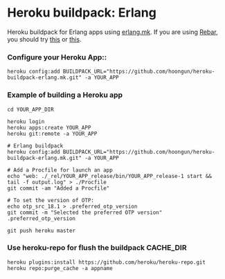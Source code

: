 # Heroku buildpack: Erlang
Heroku buildpack for Erlang apps using [erlang.mk](http://erlang.mk/). If you are using [Rebar](https://github.com/basho/rebar), you should try [this](https://github.com/heroku/heroku-buildpack-erlang.git) or [this](https://github.com/archaelus/heroku-buildpack-erlang.git).

### Configure your Heroku App::
  
    heroku config:add BUILDPACK_URL="https://github.com/hoongun/heroku-buildpack-erlang.mk.git" -a YOUR_APP

### Example of building a Heroku app
	cd YOUR_APP_DIR
  
    heroku login
	heroku apps:create YOUR_APP
	heroku git:remote -a YOUR_APP
  
	# Erlang buildpack
	heroku config:add BUILDPACK_URL="https://github.com/hoongun/heroku-buildpack-erlang.mk.git" -a YOUR_APP
  
	# Add a Procfile for launch an app
	echo "web: ./_rel/YOUR_APP_release/bin/YOUR_APP_release-1 start && tail -f output.log" > ./Procfile
	git commit -am "Added a Procfile"

	# To set the version of OTP:
	echo otp_src_18.1 > .preferred_otp_version
	git commit -m "Selected the preferred OTP version" .preferred_otp_version

	git push heroku master

### Use heroku-repo for flush the buildpack CACHE_DIR
	heroku plugins:install https://github.com/heroku/heroku-repo.git
	heroku repo:purge_cache -a appname